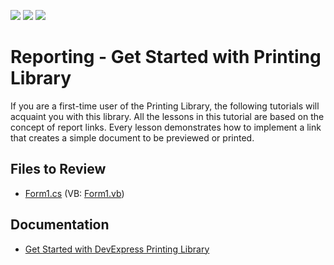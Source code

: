 <!-- default badges list -->
![](https://img.shields.io/endpoint?url=https://codecentral.devexpress.com/api/v1/VersionRange/128597797/22.2.2%2B)
[![](https://img.shields.io/badge/Open_in_DevExpress_Support_Center-FF7200?style=flat-square&logo=DevExpress&logoColor=white)](https://supportcenter.devexpress.com/ticket/details/E161)
[![](https://img.shields.io/badge/📖_How_to_use_DevExpress_Examples-e9f6fc?style=flat-square)](https://docs.devexpress.com/GeneralInformation/403183)
<!-- default badges end -->

# Reporting - Get Started with Printing Library

If you are a first-time user of the Printing Library, the following tutorials will acquaint you with this library. All the lessons in this tutorial are based on the concept of report links. Every lesson demonstrates how to implement a link that creates a simple document to be previewed or printed.

## Files to Review

* [Form1.cs](./CS/Form1.cs) (VB: [Form1.vb](./VB/Form1.vb))

## Documentation

* [Get Started with DevExpress Printing Library](https://docs.devexpress.com/WindowsForms/99/controls-and-libraries/printing-exporting/getting-started)
